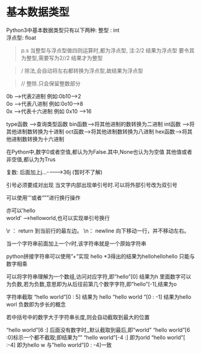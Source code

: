 # 基本数据类型

Python3中基本数据类型只有以下两种:
整型 : int</br>
浮点型: float</br>

>p.s 当整型与浮点型做四则运算时,都为浮点型,
>注:2/2 结果为浮点型  要令其为整型,需要写为2//2 结果才为整型

>/ 除法,会自动将左右都转换为浮点型,故结果为浮点型

>// 整除.只会保留整数部分

0b  —>代表2进制  例如:0b10—>2</br>
0o  —>代表八进制 例如:0o10—>8</br>
0x  —>代表十六进制  例如 0x10 —>16</br>

type函数 —>查询类型函数
bin函数—>将其他进制的数转换为二进制
int函数 —>将其他进制数转换为十进制
oct函数—>将其他进制数转换为八进制
hex函数—>将其他进制数转换为十六进制

在Python中,数字0或者空值,都认为为False.其中,None也认为为空值
其他值或者非空值,都认为为Trus 

复数: 后面加上j...---->36j   (暂时不了解)

引号必须要成对出现
当文字内部出现单引号时.可以将外部引号改为双引号  

可以使用’’’或者”””进行换行操作

亦可以’hello\
world’  ——>helloworld,也可以实现单引号换行

\r ： return 到当前行的最左边。
\n： newline 向下移动一行，并不移动左右。

当一个字符串前面加上一个r时,该字符串就是一个原始字符串

python拼接字符串可以使用”+”实现
hello *3得出的结果为hellohellohello
只能与数字相乘 

可以将字符串理解为一个数组,访问对应字符,即”hello”[0]  结果为h
里面数字可以为负数,若为负数,意思即为从后往前第几个数字字符,即”hello”[-1],结果为o

字符串截取  “hello world”[0 : 5]  结果为 hello
“hello world “[0 : -1] 结果为hello worl  负数即为步长的概念

若中括号中的数字大于字符串长度,则会自动截取到最大的位置 

“hello world”[6 :] 后面没有数字时,,默认截取到最后,即”world”
“hello world”[6 :0]标示一个都不截取;即结果为””
“hello world”[-4 :] 即为orld
“hello world”[ :-4] 即为hello w  与”hello world”[0 : -4]一致
